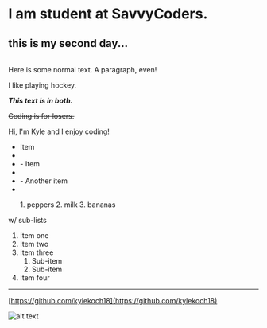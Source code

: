<title>Kyle Koch</title>

<h1> I am student at SavvyCoders.</h1>

<h2> this is my second day...</h2>

###### 

<p>Here is some normal text. A paragraph, even!</p>

<p>I like playing hockey.


**_This text is in both._**

<del>~~Coding is for losers.~~</del>

<p>Hi, I'm Kyle and I enjoy coding!</p>

<ul>
<li> Item <li>
<li>- Item<li>
<li>- Another item<li>
</ul>
<ul>
1. peppers
2. milk
3. bananas
</ul>

w/ sub-lists

1. Item one
2. Item two
3. Item three
   1. Sub-item
   2. Sub-item
4. Item four

---

[https://github.com/kylekoch18](https://github.com/kylekoch18)

![alt text](https://static.fashionbeans.com/wp-content/uploads/2018/09/long-hair-celebs-1.jpg)